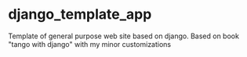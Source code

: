 # django_template_app
Template of general purpose web site based on django.
Based on book "tango with django" with my minor customizations
